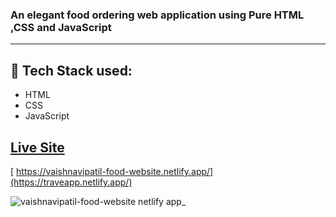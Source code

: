 ### An elegant food ordering web application using Pure HTML ,CSS and JavaScript 
- - - -
## :rocket: Tech Stack used: 
- HTML
- CSS
- JavaScript 


## [Live Site](https://traveapp.netlify.app/)
[ https://vaishnavipatil-food-website.netlify.app/](https://traveapp.netlify.app/)
 
 ![vaishnavipatil-food-website netlify app_](https://github.com/PatilVaishnavii/Project/assets/129088625/3f770213-1e15-4c75-a602-89e8fd4cf1c9)

